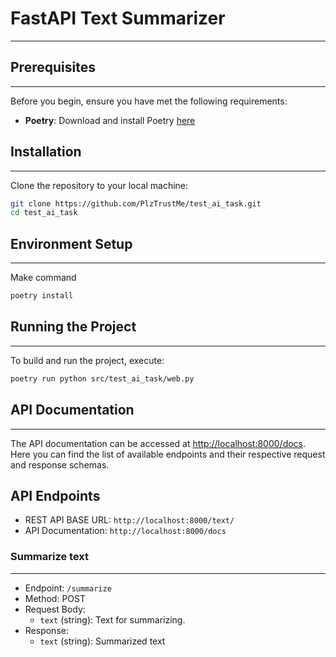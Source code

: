 # FastAPI Text Summarizer
___
## Prerequisites
___
Before you begin, ensure you have met the following requirements:
- **Poetry**: Download and install Poetry [here](https://python-poetry.org/docs/)

## Installation
___
Clone the repository to your local machine:

```bash
git clone https://github.com/PlzTrustMe/test_ai_task.git
cd test_ai_task
```

## Environment Setup
___
Make command
```bash
poetry install
```

## Running the Project
___
To build and run the project, execute:

```bash
poetry run python src/test_ai_task/web.py
```

## API Documentation
___
The API documentation can be accessed at [http://localhost:8000/docs](http://localhost:8000/docs).
Here you can find the list of available endpoints and their respective request and response schemas.

## API Endpoints
- REST API BASE URL: `http://localhost:8000/text/`
- API Documentation: `http://localhost:8000/docs`

### Summarize text
___
- Endpoint: `/summarize`
- Method: POST
- Request Body:
  - `text` (string): Text for summarizing.
- Response:
  - `text` (string): Summarized text
  
    